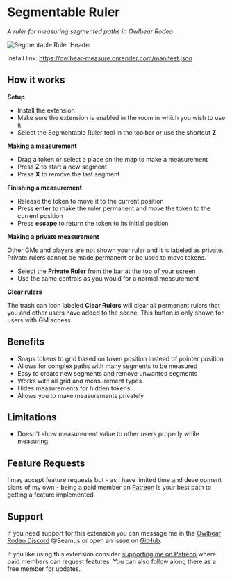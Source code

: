 # Segmentable Ruler

_A ruler for measuring segmented paths in Owlbear Rodeo_

![Segmentable Ruler Header](https://github.com/SeamusFinlayson/owlbear-measure/assets/77430559/aeef3835-ac5f-4497-af0c-e8c54bc17cdd)

Install link: https://owlbear-measure.onrender.com/manifest.json

## How it works

**Setup**

- Install the extension
- Make sure the extension is enabled in the room in which you wish to use it
- Select the Segmentable Ruler tool in the toolbar or use the shortcut **Z**

**Making a measurement**

- Drag a token or select a place on the map to make a measurement
- Press **Z** to start a new segment
- Press **X** to remove the last segment

**Finishing a measurement**

- Release the token to move it to the current position
- Press **enter** to make the ruler permanent and move the token to the current position
- Press **escape** to return the token to its initial position

**Making a private measurement**

Other GMs and players are not shown your ruler and it is labeled as private. Private rulers cannot be made permanent or be used to move tokens.

- Select the **Private Ruler** from the bar at the top of your screen
- Use the same controls as you would for a normal measurement

**Clear rulers**

The trash can icon labeled **Clear Rulers** will clear all permanent rulers that you and other users have added to the scene. This button is only shown for users with GM access.

## Benefits

- Snaps tokens to grid based on token position instead of pointer position
- Allows for complex paths with many segments to be measured
- Easy to create new segments and remove unwanted segments
- Works with all grid and measurement types
- Hides measurements for hidden tokens
- Allows you to make measurements privately

## Limitations

- Doesn't show measurement value to other users properly while measuring

## Feature Requests

I may accept feature requests but - as I have limited time and development plans of my own - being a paid member on [Patreon](https://www.patreon.com/SeamusFinlayson) is your best path to getting a feature implemented.

## Support

If you need support for this extension you can message me in the [Owlbear Rodeo Discord](https://discord.gg/yWSErB6Qaj) @Seamus or open an issue on [GitHub](https://github.com/SeamusFinlayson/owlbear-measure).

If you like using this extension consider [supporting me on Patreon](https://www.patreon.com/SeamusFinlayson) where paid members can request features. You can also follow along there as a free member for updates.
